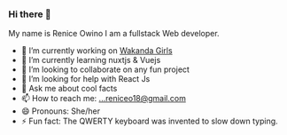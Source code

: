 ### Hi there 👋
My name is Renice Owino I am a fullstack Web developer.
- 🔭 I’m currently working on [Wakanda Girls]( https://github.com/Renice-Owino/wakanda-girls)
- 🌱 I’m currently learning nuxtjs & Vuejs
- 👯 I’m looking to collaborate on any fun project
- 🤔 I’m looking for help with React Js
- 💬 Ask me about cool facts
- 📫 How to reach me: ...reniceo18@gmail.com
- 😄 Pronouns: She/her
- ⚡ Fun fact: The QWERTY keyboard was invented to slow down typing.

